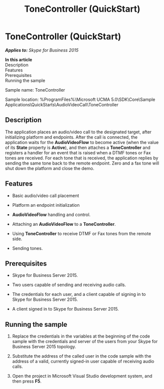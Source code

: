 ﻿---
title: ToneController (QuickStart)
TOCTitle: ToneController (QuickStart)
ms:assetid: 2497ed23-a5b4-43dd-96ab-9287beabd3bd
ms:mtpsurl: https://msdn.microsoft.com/en-us/library/Dn466135(v=office.16)
ms:contentKeyID: 65240082
ms.date: 07/27/2015
mtps_version: v=office.16
---

# ToneController (QuickStart)


_**Applies to:** Skype for Business 2015_

**In this article**  
Description  
Features  
Prerequisites  
Running the sample  

Sample name: ToneController

Sample location: %ProgramFiles%\\Microsoft UCMA 5.0\\SDK\\Core\\Sample Applications\\QuickStarts\\AudioVideoCall\\ToneController

## Description

The application places an audio/video call to the designated target, after initializing platform and endpoints. After the call is connected, the application waits for the **AudioVideoFlow** to become active (when the value of its **State** property is **Active**), and then attaches a **ToneController** and registers a handler for an event that is raised when a DTMF tones or Fax tones are received. For each tone that is received, the application replies by sending the same tone back to the remote endpoint. Zero and a fax tone will shut down the platform and close the demo.

## Features

  - Basic audio/video call placement

  - Platform an endpoint initialization

  - **AudioVideoFlow** handling and control.

  - Attaching an **AudioVideoFlow** to a **ToneController**.

  - Using **ToneController** to receive DTMF or Fax tones from the remote side.

  - Sending tones.

## Prerequisites

  - Skype for Business Server 2015.

  - Two users capable of sending and receiving audio calls.

  - The credentials for each user, and a client capable of signing in to Skype for Business Server 2015.

  - A client signed in to Skype for Business Server 2015.

## Running the sample

1.  Replace the credentials in the variables at the beginning of the code sample with the credentials and server of the users from your Skype for Business Server 2015 topology.

2.  Substitute the address of the called user in the code sample with the address of a valid, currently signed-in user capable of receiving audio calls.

3.  Open the project in Microsoft Visual Studio development system, and then press **F5**.

